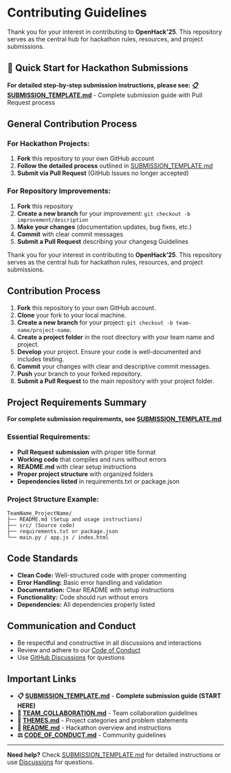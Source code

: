 # Contributing Guidelines

Thank you for your interest in contributing to **OpenHack'25**. This repository serves as the central hub for hackathon rules, resources, and project submissions.

## 🚀 Quick Start for Hackathon Submissions

**For detailed step-by-step submission instructions, please see:**
**[📋 SUBMISSION_TEMPLATE.md](./SUBMISSION_TEMPLATE.md)** - Complete submission guide with Pull Request process

## General Contribution Process

### For Hackathon Projects:
1. **Fork** this repository to your own GitHub account
2. **Follow the detailed process** outlined in [SUBMISSION_TEMPLATE.md](./SUBMISSION_TEMPLATE.md)
3. **Submit via Pull Request** (GitHub Issues no longer accepted)

### For Repository Improvements:
1. **Fork** this repository
2. **Create a new branch** for your improvement: `git checkout -b improvement/description`
3. **Make your changes** (documentation updates, bug fixes, etc.)
4. **Commit** with clear commit messages
5. **Submit a Pull Request** describing your changesg Guidelines

Thank you for your interest in contributing to **OpenHack’25**. This repository serves as the central hub for hackathon rules, resources, and project submissions.

## Contribution Process
1. **Fork** this repository to your own GitHub account.
2. **Clone** your fork to your local machine.
3. **Create a new branch** for your project: `git checkout -b team-name/project-name`.
4. **Create a project folder** in the root directory with your team name and project.
5. **Develop** your project. Ensure your code is well-documented and includes testing.
6. **Commit** your changes with clear and descriptive commit messages.
7. **Push** your branch to your forked repository.
8. **Submit a Pull Request** to the main repository with your project folder.

## Project Requirements Summary

**For complete submission requirements, see [SUBMISSION_TEMPLATE.md](./SUBMISSION_TEMPLATE.md)**

### Essential Requirements:
- **Pull Request submission** with proper title format
- **Working code** that compiles and runs without errors
- **README.md** with clear setup instructions
- **Proper project structure** with organized folders
- **Dependencies listed** in requirements.txt or package.json

### Project Structure Example:
```
TeamName_ProjectName/
├── README.md (Setup and usage instructions)
├── src/ (Source code)
├── requirements.txt or package.json
└── main.py / app.js / index.html
```

## Code Standards

- **Clean Code:** Well-structured code with proper commenting
- **Error Handling:** Basic error handling and validation
- **Documentation:** Clear README with setup instructions
- **Functionality:** Code should run without errors
- **Dependencies:** All dependencies properly listed

## Communication and Conduct

- Be respectful and constructive in all discussions and interactions
- Review and adhere to our [Code of Conduct](./CODE_OF_CONDUCT.md)
- Use [GitHub Discussions](https://github.com/OpenHack-25/Hackathon/discussions) for questions

## Important Links

- **📋 [SUBMISSION_TEMPLATE.md](./SUBMISSION_TEMPLATE.md)** - **Complete submission guide (START HERE)**
- **👥 [TEAM_COLLABORATION.md](./TEAM_COLLABORATION.md)** - Team collaboration guidelines
- **🎯 [THEMES.md](./THEMES.md)** - Project categories and problem statements  
- **📖 [README.md](./README.md)** - Hackathon overview and instructions
- **⚖️ [CODE_OF_CONDUCT.md](./CODE_OF_CONDUCT.md)** - Community guidelines

---

**Need help?** Check [SUBMISSION_TEMPLATE.md](./SUBMISSION_TEMPLATE.md) for detailed instructions or use [Discussions](https://github.com/OpenHack-25/Hackathon/discussions) for questions.

